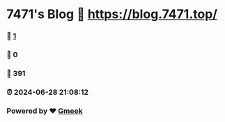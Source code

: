 # 7471's Blog :link: https://blog.7471.top/ 
### :page_facing_up: [1](https://blog.7471.top//tag.html) 
### :speech_balloon: 0 
### :hibiscus: 391 
### :alarm_clock: 2024-06-28 21:08:12 
### Powered by :heart: [Gmeek](https://github.com/Meekdai/Gmeek)
